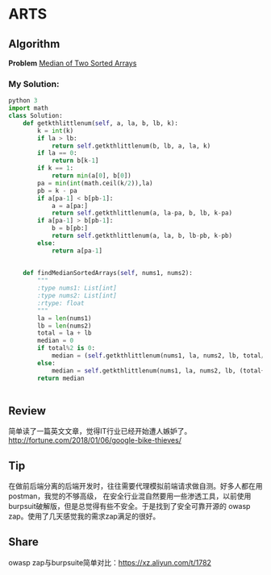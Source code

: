 # ARTS

## Algorithm

**Problem** [Median of Two Sorted Arrays](https://leetcode.com/problems/median-of-two-sorted-arrays/description/)

### My Solution:

```python 
python 3
import math
class Solution:
    def getkthlittlenum(self, a, la, b, lb, k):
        k = int(k)
        if la > lb:
            return self.getkthlittlenum(b, lb, a, la, k)
        if la == 0:
            return b[k-1]
        if k == 1:
            return min(a[0], b[0])
        pa = min(int(math.ceil(k/2)),la)
        pb = k - pa
        if a[pa-1] < b[pb-1]:
            a = a[pa:]
            return self.getkthlittlenum(a, la-pa, b, lb, k-pa)
        if a[pa-1] > b[pb-1]:
            b = b[pb:]
            return self.getkthlittlenum(a, la, b, lb-pb, k-pb)
        else:
            return a[pa-1]
        
    
    def findMedianSortedArrays(self, nums1, nums2):
        """
        :type nums1: List[int]
        :type nums2: List[int]
        :rtype: float
        """
        la = len(nums1)
        lb = len(nums2)
        total = la + lb
        median = 0
        if total%2 is 0:
            median = (self.getkthlittlenum(nums1, la, nums2, lb, total/2) + self.getkthlittlenum(nums1, la, nums2, lb, total/2+1))/2
        else:
            median = self.getkthlittlenum(nums1, la, nums2, lb, (total+1)/2)
        return median
        
```


## Review

简单读了一篇英文文章，觉得IT行业已经开始遭人嫉妒了。
http://fortune.com/2018/01/06/google-bike-thieves/


## Tip

在做前后端分离的后端开发时，往往需要代理模拟前端请求做自测。好多人都在用postman，我觉的不够高级，
在安全行业混自然要用一些渗透工具，以前使用burpsuit破解版，但是总觉得有些不安全。于是找到了安全可靠开源的
owasp zap。使用了几天感觉我的需求zap满足的很好。

## Share

owasp zap与burpsuite简单对比：https://xz.aliyun.com/t/1782

